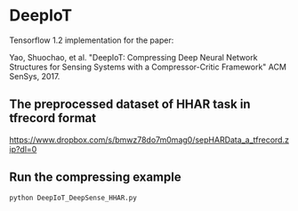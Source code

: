 # DeepIoT
Tensorflow 1.2 implementation for the paper:

Yao, Shuochao, et al. "DeepIoT: Compressing Deep Neural Network Structures for Sensing Systems with a Compressor-Critic Framework" ACM SenSys, 2017.

## The preprocessed dataset of HHAR task in tfrecord format
https://www.dropbox.com/s/bmwz78do7m0mag0/sepHARData_a_tfrecord.zip?dl=0

## Run the compressing example
```
python DeepIoT_DeepSense_HHAR.py
```
